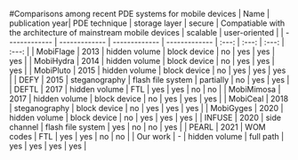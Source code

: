 #Comparisons among recent PDE systems for mobile devices
| Name  | publication year| PDE technique | storage layer | secure | Compatiable with the architecture of mainstream mobile devices | scalable | user-oriented |
| ------------- | ------------- | ------------- | ------------- | :---: | :---: | :---: | :---: |
| MobiFlage  | 2013  | hidden volume | block device | no | yes | yes | yes |
| MobiHydra  | 2014  | hidden volume | block device | no | yes | yes | yes |
| MobiPluto  | 2015  | hidden volume | block device | no | yes | yes | yes |
| DEFY  | 2015  | steganography | flash file system | partially | no | yes | yes |
| DEFTL  | 2017  | hidden volume | FTL | yes | yes | no | no |
| MobiMimosa  | 2017  | hidden volume | block device | no | yes | yes | yes |
| MobiCeal  | 2018  | steganography | block device | no | yes | yes | yes |
| MobiGyges  | 2020  | hidden volume | block device | no | yes | yes | yes |
| INFUSE  | 2020  | side channel | flash file system | yes | no | no | yes |
| PEARL  | 2021  | WOM codes | FTL | yes | yes | no | no |
| Our work  | -  | hidden volume | full path | yes | yes | yes | yes |
